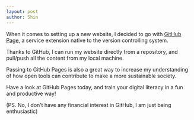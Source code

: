 ```yaml
---
layout: post
author: Shin
---
```

When it comes to setting up a new website, I decided to go with [GitHub Page](https://pages.github.com), a service extension native to the version controlling system.

Thanks to GitHub, I can run my website directly from a repository, and pull/push all the content from my local machine.

Passing to GitHub Pages is also a great way to increase my understanding of how open tools can contribute to make a more sustainable society.

Have a look at GitHub Pages today, and train your digital literacy in a fun and productive way!

(PS. No, I don’t have any financial interest in GitHub, I am just being enthusiastic)